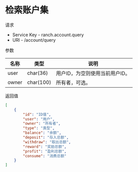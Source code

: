 # 检索账户集

请求
- Service Key - ranch.account.query
- URI - /account/query

参数

|名称|类型|说明|
|---|---|---|
|user|char(36)|用户ID，为空则使用当前用户ID。|
|owner|char(100)|所有者，可选。|

返回值
```json
[
    {
        "id": "ID值",
        "user": "用户",
        "owner": "所有者",
        "type": "类型",
        "balance": "余额",
        "deposit": "存入总额",
        "withdraw": "取出总额",
        "reward": "奖励总额",
        "profit": "盈利总额",
        "consume": "消费总额"
    }
]
```
